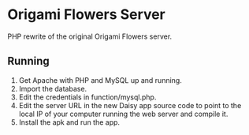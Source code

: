 # Origami Flowers Server
PHP rewrite of the original Origami Flowers server.

## Running
1. Get Apache with PHP and MySQL up and running.
2. Import the database.
3. Edit the credentials in function/mysql.php.
5. Edit the server URL in the new Daisy app source code to point to the local IP of your computer running the web server and compile it.
6. Install the apk and run the app.
